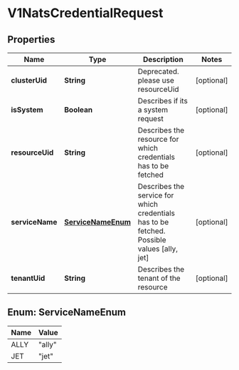 # V1NatsCredentialRequest

## Properties
Name | Type | Description | Notes
------------ | ------------- | ------------- | -------------
**clusterUid** | **String** | Deprecated. please use resourceUid |  [optional]
**isSystem** | **Boolean** | Describes if its a system request |  [optional]
**resourceUid** | **String** | Describes the resource for which credentials has to be fetched |  [optional]
**serviceName** | [**ServiceNameEnum**](#ServiceNameEnum) | Describes the service for which credentials has to be fetched. Possible values [ally, jet] |  [optional]
**tenantUid** | **String** | Describes the tenant of the resource |  [optional]

<a name="ServiceNameEnum"></a>
## Enum: ServiceNameEnum
Name | Value
---- | -----
ALLY | &quot;ally&quot;
JET | &quot;jet&quot;
